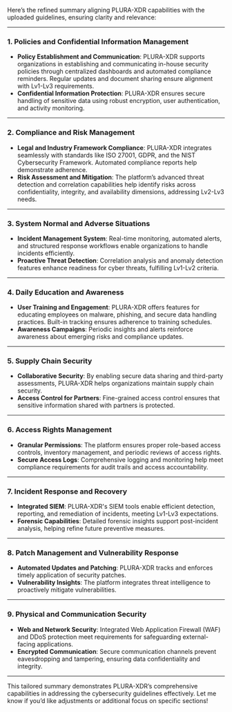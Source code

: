 Here’s the refined summary aligning PLURA-XDR capabilities with the uploaded guidelines, ensuring clarity and relevance:

---

### 1. **Policies and Confidential Information Management**
   - **Policy Establishment and Communication**: PLURA-XDR supports organizations in establishing and communicating in-house security policies through centralized dashboards and automated compliance reminders. Regular updates and document sharing ensure alignment with Lv1-Lv3 requirements.
   - **Confidential Information Protection**: PLURA-XDR ensures secure handling of sensitive data using robust encryption, user authentication, and activity monitoring.

---

### 2. **Compliance and Risk Management**
   - **Legal and Industry Framework Compliance**: PLURA-XDR integrates seamlessly with standards like ISO 27001, GDPR, and the NIST Cybersecurity Framework. Automated compliance reports help demonstrate adherence.
   - **Risk Assessment and Mitigation**: The platform’s advanced threat detection and correlation capabilities help identify risks across confidentiality, integrity, and availability dimensions, addressing Lv2-Lv3 needs.

---

### 3. **System Normal and Adverse Situations**
   - **Incident Management System**: Real-time monitoring, automated alerts, and structured response workflows enable organizations to handle incidents efficiently.
   - **Proactive Threat Detection**: Correlation analysis and anomaly detection features enhance readiness for cyber threats, fulfilling Lv1-Lv2 criteria.

---

### 4. **Daily Education and Awareness**
   - **User Training and Engagement**: PLURA-XDR offers features for educating employees on malware, phishing, and secure data handling practices. Built-in tracking ensures adherence to training schedules.
   - **Awareness Campaigns**: Periodic insights and alerts reinforce awareness about emerging risks and compliance updates.

---

### 5. **Supply Chain Security**
   - **Collaborative Security**: By enabling secure data sharing and third-party assessments, PLURA-XDR helps organizations maintain supply chain security.
   - **Access Control for Partners**: Fine-grained access control ensures that sensitive information shared with partners is protected.

---

### 6. **Access Rights Management**
   - **Granular Permissions**: The platform ensures proper role-based access controls, inventory management, and periodic reviews of access rights.
   - **Secure Access Logs**: Comprehensive logging and monitoring help meet compliance requirements for audit trails and access accountability.

---

### 7. **Incident Response and Recovery**
   - **Integrated SIEM**: PLURA-XDR's SIEM tools enable efficient detection, reporting, and remediation of incidents, meeting Lv1-Lv3 expectations.
   - **Forensic Capabilities**: Detailed forensic insights support post-incident analysis, helping refine future preventive measures.

---

### 8. **Patch Management and Vulnerability Response**
   - **Automated Updates and Patching**: PLURA-XDR tracks and enforces timely application of security patches.
   - **Vulnerability Insights**: The platform integrates threat intelligence to proactively mitigate vulnerabilities.

---

### 9. **Physical and Communication Security**
   - **Web and Network Security**: Integrated Web Application Firewall (WAF) and DDoS protection meet requirements for safeguarding external-facing applications.
   - **Encrypted Communication**: Secure communication channels prevent eavesdropping and tampering, ensuring data confidentiality and integrity.

---

This tailored summary demonstrates PLURA-XDR’s comprehensive capabilities in addressing the cybersecurity guidelines effectively. Let me know if you’d like adjustments or additional focus on specific sections!
